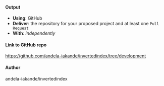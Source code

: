 #### Output
- **Using**: GitHub
- **Deliver**: the repository for your proposed project and at least one `Pull Request`
- **With**: *independently*

#### Link to GitHub repo
  https://github.com/andela-iakande/invertedindex/tree/development

#### Author
 andela-iakande/invertedindex